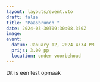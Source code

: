 ```yaml
---
layout: layouts/event.vto
draft: false
title: "Paasbrunch "
date: 2024-03-30T09:30:08.350Z
image:
event:
  datum: January 12, 2024 4:34 PM
  prijs: 3.00 pp
  location: onder voorbehoud
---
```

Dit is een test opmaak